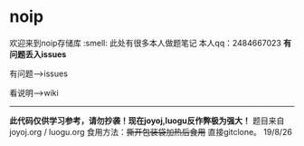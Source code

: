 # noip
欢迎来到noip存储库 :smell:
此处有很多本人做题笔记
本人qq：2484667023
**有问题丢入issues**

有问题-->issues

看说明-->wiki

---
**此代码仅供学习参考，请勿抄袭！现在joyoj,luogu反作弊极为强大！**
题目来自joyoj.org / luogu.org
食用方法：~~撕开包装袋加热后食用~~
直接gitclone。
19/8/26
